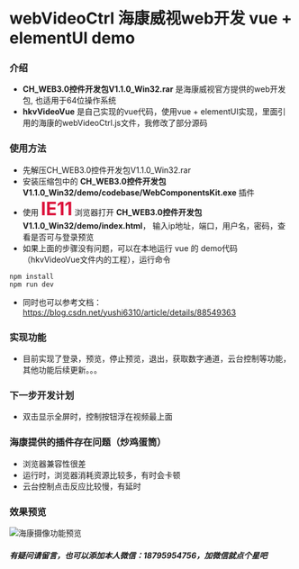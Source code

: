 # webVideoCtrl 海康威视web开发 vue + elementUI demo

### 介绍
-  **CH_WEB3.0控件开发包V1.1.0_Win32.rar**   是海康威视官方提供的web开发包, 也适用于64位操作系统
-  **hkvVideoVue** 是自己实现的vue代码，使用vue + elementUI实现，里面引用的海康的webVideoCtrl.js文件，我修改了部分源码


### 使用方法
- 先解压CH_WEB3.0控件开发包V1.1.0_Win32.rar
- 安装压缩包中的   **CH_WEB3.0控件开发包V1.1.0_Win32/demo/codebase/WebComponentsKit.exe**   插件
- 使用   **<font color=#DC143C size=6>IE11</font>**   浏览器打开   **CH_WEB3.0控件开发包V1.1.0_Win32/demo/index.html**，   输入ip地址，端口，用户名，密码，查看是否可与登录预览
- 如果上面的步骤没有问题，可以在本地运行 vue 的 demo代码（hkvVideoVue文件内的工程），运行命令
```
npm install
npm run dev
```
- 同时也可以参考文档：https://blog.csdn.net/yushi6310/article/details/88549363


### 实现功能
- 目前实现了登录，预览，停止预览，退出，获取数字通道，云台控制等功能，其他功能后续更新。。。



### 下一步开发计划
- 双击显示全屏时，控制按钮浮在视频最上面

### 海康提供的插件存在问题（炒鸡蛋筒）
- 浏览器兼容性很差
- 运行时，浏览器消耗资源比较多，有时会卡顿
- 云台控制点击反应比较慢，有延时

### 效果预览
![海康摄像功能预览](https://img-blog.csdnimg.cn/20191102105329834.jpg?x-oss-process=image/watermark,type_ZmFuZ3poZW5naGVpdGk,shadow_10,text_aHR0cHM6Ly9ibG9nLmNzZG4ubmV0L3l1c2hpNjMxMA==,size_16,color_FFFFFF,t_70)



##### 有疑问请留言，也可以添加本人微信：18795954756，加微信就点个星吧





